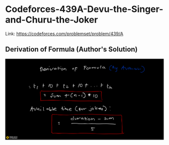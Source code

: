 # Codeforces-439A-Devu-the-Singer-and-Churu-the-Joker
Link: https://codeforces.com/problemset/problem/439/A
## Derivation of Formula (Author's Solution)
![](Ziteboard.png)
